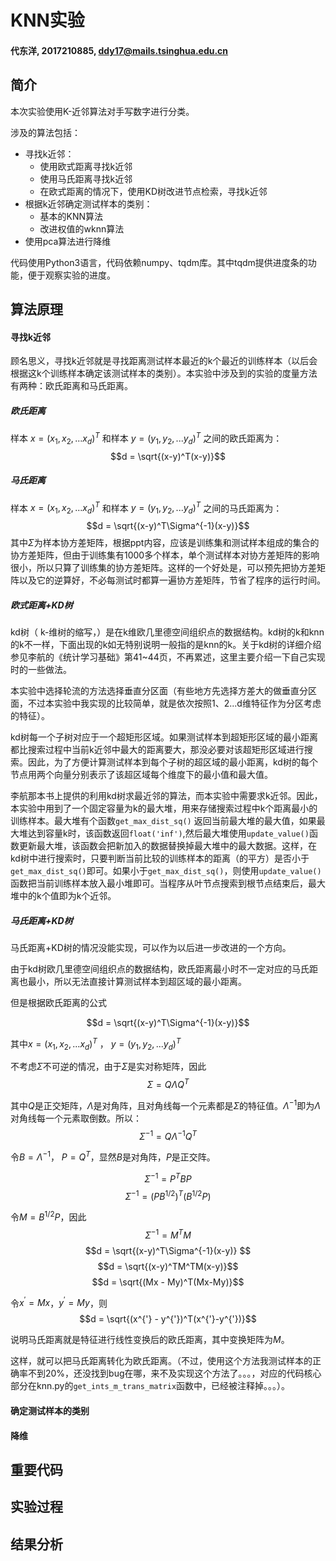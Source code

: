 # KNN实验
#### 代东洋, 2017210885, ddy17@mails.tsinghua.edu.cn
## 简介
本次实验使用K-近邻算法对手写数字进行分类。

涉及的算法包括：

+ 寻找k近邻：
	+ 使用欧式距离寻找k近邻
	+ 使用马氏距离寻找k近邻
	+ 在欧式距离的情况下，使用KD树改进节点检索，寻找k近邻
+ 根据k近邻确定测试样本的类别：
	+ 基本的KNN算法
	+ 改进权值的wknn算法
+ 使用pca算法进行降维

代码使用Python3语言，代码依赖numpy、tqdm库。其中tqdm提供进度条的功能，便于观察实验的进度。

## 算法原理
#### 寻找k近邻
顾名思义，寻找k近邻就是寻找距离测试样本最近的k个最近的训练样本（以后会根据这k个训练样本确定该测试样本的类别）。本实验中涉及到的实验的度量方法有两种：欧氏距离和马氏距离。
##### 欧氏距离
样本 $x=(x_1, x_2, ...x_d)^T$ 和样本 $y = (y_1, y_2, ... y_d)^T$ 之间的欧氏距离为：
$$d = \sqrt{(x-y)^T(x-y)}$$
##### 马氏距离
样本 $x=(x_1, x_2, ...x_d)^T$ 和样本 $y = (y_1, y_2, ... y_d)^T$ 之间的马氏距离为：
$$d = \sqrt{(x-y)^T\Sigma^{-1}(x-y)}$$
其中$\Sigma$为样本协方差矩阵，根据ppt内容，应该是训练集和测试样本组成的集合的协方差矩阵，但由于训练集有1000多个样本，单个测试样本对协方差矩阵的影响很小，所以只算了训练集的协方差矩阵。这样的一个好处是，可以预先把协方差矩阵以及它的逆算好，不必每测试时都算一遍协方差矩阵，节省了程序的运行时间。

##### 欧式距离+KD树
kd树（ k-维树的缩写，）是在k维欧几里德空间组织点的数据结构。kd树的k和knn的k不一样，下面出现的k如无特别说明一般指的是knn的k。关于kd树的详细介绍参见李航的《统计学习基础》第41~44页，不再累述，这里主要介绍一下自己实现时的一些做法。

本实验中选择轮流的方法选择垂直分区面（有些地方先选择方差大的做垂直分区面，不过本实验中我实现的比较简单，就是依次按照1、2...d维特征作为分区考虑的特征）。

kd树每一个子树对应于一个超矩形区域。如果测试样本到超矩形区域的最小距离都比搜索过程中当前k近邻中最大的距离要大，那没必要对该超矩形区域进行搜索。因此，为了方便计算测试样本到每个子树的超区域的最小距离，kd树的每个节点用两个向量分别表示了该超区域每个维度下的最小值和最大值。

李航那本书上提供的利用kd树求最近邻的算法，而本实验中需要求k近邻。因此，本实验中用到了一个固定容量为k的最大堆，用来存储搜索过程中k个距离最小的训练样本。最大堆有个函数`get_max_dist_sq()` 返回当前最大堆的最大值，如果最大堆达到容量k时，该函数返回`float('inf')`,然后最大堆使用`update_value()`函数更新最大堆，该函数会把新加入的数据替换掉最大堆中的最大数据。这样，在kd树中进行搜索时，只要判断当前比较的训练样本的距离（的平方）是否小于`get_max_dist_sq()`即可。如果小于`get_max_dist_sq()`，则使用`update_value()`函数把当前训练样本放入最小堆即可。当程序从叶节点搜索到根节点结束后，最大堆中的k个值即为k个近邻。

##### 马氏距离+KD树
马氏距离+KD树的情况没能实现，可以作为以后进一步改进的一个方向。

由于kd树欧几里德空间组织点的数据结构，欧氏距离最小时不一定对应的马氏距离也最小，所以无法直接计算测试样本到超区域的最小距离。

但是根据欧氏距离的公式

$$d = \sqrt{(x-y)^T\Sigma^{-1}(x-y)}$$

其中$x=(x_1, x_2, ...x_d)^T$ ， $y = (y_1, y_2, ... y_d)^T$ 

不考虑$\Sigma$不可逆的情况，由于$\Sigma$是实对称矩阵，因此
$$\Sigma = Q \Lambda Q^T$$

其中$Q$是正交矩阵，$\Lambda$是对角阵，且对角线每一个元素都是$\Sigma$的特征值。$\Lambda^{-1}$即为$\Lambda$对角线每一个元素取倒数。所以：
$$\Sigma^{-1} = Q \Lambda^{-1} Q^T$$

令$B=\Lambda^{-1}$， $P=Q^T$，显然$B$是对角阵，$P$是正交阵。

$$ \Sigma^{-1} = P^T B P$$
$$ \Sigma^{-1} = (P B^{1/2})^T(B^{1/2}P)$$

令$M = B^{1/2}P$，因此
$$\Sigma^{-1} = M^TM$$
$$d = \sqrt{(x-y)^T\Sigma^{-1}(x-y)} $$
$$d = \sqrt{(x-y)^TM^TM(x-y)}$$
$$d = \sqrt{(Mx - My)^T(Mx-My)}$$

令$x^{'} = Mx$，$y^{'} = My$，则
$$d = \sqrt{(x^{'} - y^{'})^T(x^{'}-y^{'})}$$

说明马氏距离就是特征进行线性变换后的欧氏距离，其中变换矩阵为$M$。

这样，就可以把马氏距离转化为欧氏距离。（不过，使用这个方法我测试样本的正确率不到20%，还没找到bug在哪，来不及实现这个方法了。。。，对应的代码核心部分在knn.py的`get_ints_m_trans_matrix`函数中，已经被注释掉。。。）。

#### 确定测试样本的类别
#### 降维
## 重要代码

## 实验过程

## 结果分析